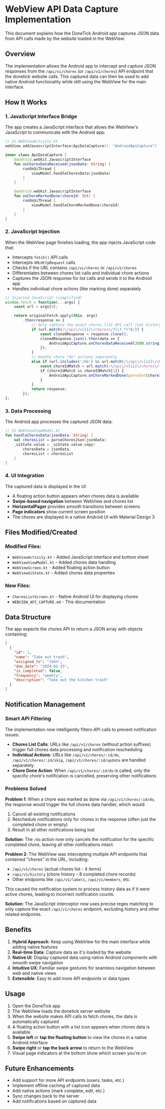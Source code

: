 # WebView API Data Capture Implementation

This document explains how the DoneTick Android app captures JSON data from API calls made by the website loaded in the WebView.

## Overview

The implementation allows the Android app to intercept and capture JSON responses from the `/api/vi/chores` (or `/api/v1/chores`) API endpoint that the donetick website calls. This captured data can then be used to add native Android functionality while still using the WebView for the main interface.

## How It Works

### 1. JavaScript Interface Bridge

The app creates a JavaScript interface that allows the WebView's JavaScript to communicate with the Android app:

```kotlin
// In WebViewActivity.kt
webView.addJavascriptInterface(ApiDataCapture(), "AndroidApiCapture")

inner class ApiDataCapture {
    @android.webkit.JavascriptInterface
    fun onChoresDataReceived(jsonData: String) {
        runOnUiThread {
            viewModel.handleChoresData(jsonData)
        }
    }

    @android.webkit.JavascriptInterface
    fun onChoreMarkedDone(choreId: Int) {
        runOnUiThread {
            viewModel.handleChoreMarkedDone(choreId)
        }
    }
}
```

### 2. JavaScript Injection

When the WebView page finishes loading, the app injects JavaScript code that:
- Intercepts `fetch()` API calls
- Intercepts `XMLHttpRequest` calls
- Checks if the URL contains `/api/vi/chores` or `/api/v1/chores`
- Differentiates between chores list calls and individual chore actions
- Captures the JSON response for list calls and sends it to the Android app
- Handles individual chore actions (like marking done) separately

```javascript
// Injected JavaScript (simplified)
window.fetch = function(...args) {
    const url = args[0];

    return originalFetch.apply(this, args)
        .then(response => {
            // Only capture the exact chores list API call (not history, labels, etc.)
            if (url.match(/\/api\/v[i1]\/chores\/?(\?.*)?$/)) {
                const clonedResponse = response.clone();
                clonedResponse.json().then(data => {
                    AndroidApiCapture.onChoresDataReceived(JSON.stringify(data));
                });
            }
            // Handle chore "do" actions separately
            else if (url.includes('/do') && url.match(/\/api\/v[i1]\/chores\/\d+\/do/)) {
                const choreIdMatch = url.match(/\/api\/v[i1]\/chores\/(\d+)\/do/);
                if (choreIdMatch && choreIdMatch[1]) {
                    AndroidApiCapture.onChoreMarkedDone(parseInt(choreIdMatch[1]));
                }
            }
            return response;
        });
};
```

### 3. Data Processing

The Android app processes the captured JSON data:

```kotlin
// In WebViewViewModel.kt
fun handleChoresData(jsonData: String) {
    val choresList = parseChoresJson(jsonData)
    _uiState.value = _uiState.value.copy(
        choresData = jsonData,
        choresList = choresList
    )
}
```

### 4. UI Integration

The captured data is displayed in the UI:
- A floating action button appears when chores data is available
- **Swipe-based navigation** between WebView and chores list
- **HorizontalPager** provides smooth transitions between screens
- **Page indicators** show current screen position
- The chores are displayed in a native Android UI with Material Design 3

## Files Modified/Created

### Modified Files:
- `WebViewActivity.kt` - Added JavaScript interface and bottom sheet
- `WebViewViewModel.kt` - Added chores data handling
- `WebViewScreen.kt` - Added floating action button
- `WebViewUiState.kt` - Added chores data properties

### New Files:
- `ChoresListScreen.kt` - Native Android UI for displaying chores
- `WEBVIEW_API_CAPTURE.md` - This documentation

## Data Structure

The app expects the chores API to return a JSON array with objects containing:

```json
[
  {
    "id": 1,
    "name": "Take out trash",
    "assigned_to": "John",
    "due_date": "2024-01-15",
    "is_completed": false,
    "frequency": "weekly",
    "description": "Take out the kitchen trash"
  }
]
```

## Notification Management

### Smart API Filtering

The implementation now intelligently filters API calls to prevent notification issues:

- **Chores List Calls**: URLs like `/api/v1/chores` (without action suffixes) trigger full chores data processing and notification rescheduling
- **Individual Actions**: URLs like `/api/v1/chores/:id/do`, `/api/v1/chores/:id/skip`, `/api/v1/chores/:id/update` are handled separately
- **Chore Done Action**: When `/api/v1/chores/:id/do` is called, only the specific chore's notification is cancelled, preserving other notifications

### Problems Solved

**Problem 1**: When a chore was marked as done via `/api/v1/chores/:id/do`, the response would trigger the full chores data handler, which would:
1. Cancel all existing notifications
2. Reschedule notifications only for chores in the response (often just the completed chore or empty)
3. Result in all other notifications being lost

**Solution**: The `/do` action now only cancels the notification for the specific completed chore, leaving all other notifications intact.

**Problem 2**: The WebView was intercepting multiple API endpoints that contained "chores" in the URL, including:
- `/api/v1/chores` (actual chores list - 4 items)
- `/api/v1/history` (chore history - 8 completed chore records)
- Other endpoints like `/api/v1/labels`, `/api/v1/members`, etc.

This caused the notification system to process history data as if it were active chores, leading to incorrect notification counts.

**Solution**: The JavaScript interceptor now uses precise regex matching to only capture the exact `/api/v1/chores` endpoint, excluding history and other related endpoints.

## Benefits

1. **Hybrid Approach**: Keep using WebView for the main interface while adding native features
2. **Real-time Data**: Capture data as it's loaded by the website
3. **Native UI**: Display captured data using native Android components with smooth swipe navigation
4. **Intuitive UX**: Familiar swipe gestures for seamless navigation between web and native views
5. **Extensible**: Easy to add more API endpoints or data types

## Usage

1. Open the DoneTick app
2. The WebView loads the donetick server website
3. When the website makes API calls to fetch chores, the data is automatically captured
4. A floating action button with a list icon appears when chores data is available
5. **Swipe left** or **tap the floating button** to view the chores in a native Android interface
6. **Swipe right** or **tap the back arrow** to return to the WebView
7. Visual page indicators at the bottom show which screen you're on

## Future Enhancements

- Add support for more API endpoints (users, tasks, etc.)
- Implement offline caching of captured data
- Add native actions (mark complete, edit, etc.)
- Sync changes back to the server
- Add notifications based on captured data
